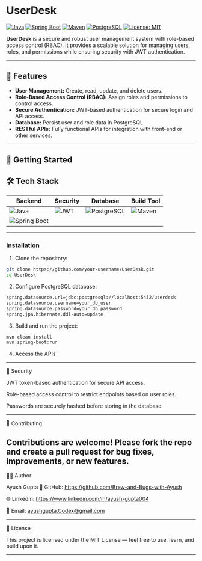 # UserDesk

[![Java](https://img.shields.io/badge/Java-21-blue?logo=java&logoColor=white)](https://www.oracle.com/java/)
[![Spring Boot](https://img.shields.io/badge/SpringBoot-3.2-green?logo=spring&logoColor=white)](https://spring.io/projects/spring-boot)
[![Maven](https://img.shields.io/badge/Maven-3.9-red?logo=apache-maven&logoColor=white)](https://maven.apache.org/)
[![PostgreSQL](https://img.shields.io/badge/PostgreSQL-15-blue?logo=postgresql&logoColor=white)](https://www.postgresql.org/)
[![License: MIT](https://img.shields.io/badge/License-MIT-yellow.svg)](LICENSE)

**UserDesk** is a secure and robust user management system with role-based access control (RBAC). It provides a scalable solution for managing users, roles, and permissions while ensuring security with JWT authentication.

---

## 🔐 Features

- **User Management:** Create, read, update, and delete users.
- **Role-Based Access Control (RBAC):** Assign roles and permissions to control access.
- **Secure Authentication:** JWT-based authentication for secure login and API access.
- **Database:** Persist user and role data in PostgreSQL.
- **RESTful APIs:** Fully functional APIs for integration with front-end or other services.

---

## 🚀 Getting Started

## 🛠 Tech Stack

| Backend | Security | Database | Build Tool |
|---------|----------|----------|------------|
| ![Java](https://img.shields.io/badge/Java-21-blue?logo=java&logoColor=white) | ![JWT](https://img.shields.io/badge/JWT-Auth-orange) | ![PostgreSQL](https://img.shields.io/badge/PostgreSQL-15-blue?logo=postgresql&logoColor=white) | ![Maven](https://img.shields.io/badge/Maven-3.9-red?logo=apache-maven&logoColor=white) |
| ![Spring Boot](https://img.shields.io/badge/SpringBoot-3.2-green?logo=spring&logoColor=white) | | | |

---

### Installation

1. Clone the repository:

```bash
git clone https://github.com/your-username/UserDesk.git
cd UserDesk
```

2. Configure PostgreSQL database:

 ```bash
spring.datasource.url=jdbc:postgresql://localhost:5432/userdesk
spring.datasource.username=your_db_user
spring.datasource.password=your_db_password
spring.jpa.hibernate.ddl-auto=update
```

3. Build and run the project:

 ```bash
mvn clean install
mvn spring-boot:run
 ```

4. Access the APIs

---

🔑 Security

JWT token-based authentication for secure API access.

Role-based access control to restrict endpoints based on user roles.

Passwords are securely hashed before storing in the database.

---

🤝 Contributing

Contributions are welcome! Please fork the repo and create a pull request for bug fixes, improvements, or new features.
---

🧑‍💻 Author

Ayush Gupta
💼 GitHub: https://github.com/Brew-and-Bugs-with-Ayush

🌐 LinkedIn: https://www.linkedin.com/in/ayush-gupta004

📧 Email: ayushgupta.Codex@gmail.com

---

📝 License

This project is licensed under the MIT License — feel free to use, learn, and build upon it.

---
